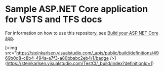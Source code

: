 # Sample ASP.NET Core application for VSTS and TFS docs

For information on how to use this repository, see [Build your ASP.NET Core app](https://docs.microsoft.com/en-us/vsts/build-release/apps/aspnet/build-aspnet-core).

[<img src="https://steinkarlsen.visualstudio.com/_apis/public/build/definitions/4969b0d8-c8b4-494a-a7f3-a80bbabc2eb4/1/badge />]
(https://steinkarlsen.visualstudio.com/TestCI/_build/index?definitionId=1)
